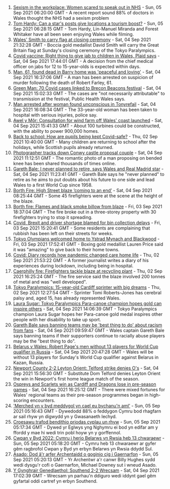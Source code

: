 1. [Sexism in the workplace: Women scared to speak out in NHS](https://www.bbc.co.uk/news/uk-wales-58408550?at_medium=RSS&at_campaign=KARANGA) - Sun, 05 Sep 2021 06:20:00 GMT - A recent report sound 88% of doctors in Wales thought the NHS had a sexism problem
2. [Tom Hardy: Can a star's posts give locations a tourism boost?](https://www.bbc.co.uk/news/uk-wales-58409878?at_medium=RSS&at_campaign=KARANGA) - Sun, 05 Sep 2021 06:28:15 GMT - Tom Hardy, Lin-Manuel Miranda and Forest Whitaker have all been seen enjoying Wales while filming.
3. [Wales' Smith to carry flag at closing ceremony](https://www.bbc.co.uk/sport/disability-sport/58449386?at_medium=RSS&at_campaign=KARANGA) - Sat, 04 Sep 2021 21:32:28 GMT - Boccia gold medallist David Smith will carry the Great Britain flag at Sunday's closing ceremony of the Tokyo Paralympics.
4. [Covid vaccine: Right thing to give jab to children in Wales, Plaid says](https://www.bbc.co.uk/news/uk-wales-58447210?at_medium=RSS&at_campaign=KARANGA) - Sat, 04 Sep 2021 17:44:01 GMT - A decision from the chief medical officer on jabs for 12 to 15-year-olds is expected within days.
5. [Man, 61, found dead in Barry home was 'peaceful and loving'](https://www.bbc.co.uk/news/uk-wales-58449227?at_medium=RSS&at_campaign=KARANGA) - Sat, 04 Sep 2021 16:37:06 GMT - A man has been arrested on suspicion of murder following the death of Robert Farley, 61.
6. [Green Man: 70 Covid cases linked to Brecon Beacons festival](https://www.bbc.co.uk/news/uk-wales-58447565?at_medium=RSS&at_campaign=KARANGA) - Sat, 04 Sep 2021 15:02:33 GMT - The cases are "not necessarily attributable" to transmission at the festival, Public Health Wales says.
7. [Man arrested after woman found unconscious in Tonyrefail](https://www.bbc.co.uk/news/uk-wales-58448720?at_medium=RSS&at_campaign=KARANGA) - Sat, 04 Sep 2021 16:08:34 GMT - The 33-year-old woman has been taken to hospital with serious injuries, police say.
8. [Awel y Môr: Consultation for wind farm off Wales' coast launched](https://www.bbc.co.uk/news/uk-wales-58434313?at_medium=RSS&at_campaign=KARANGA) - Sat, 04 Sep 2021 15:41:33 GMT - About 100 turbines could be constructed, with the ability to power 900,000 homes.
9. [Back to school: How are pupils being kept Covid-safe?](https://www.bbc.co.uk/news/education-51643556?at_medium=RSS&at_campaign=KARANGA) - Thu, 02 Sep 2021 10:40:00 GMT - Many children are returning to school after the holidays, while Scottish pupils already returned.
10. [Photographer tracks down Conwy castle proposal couple](https://www.bbc.co.uk/news/uk-wales-58447559?at_medium=RSS&at_campaign=KARANGA) - Sat, 04 Sep 2021 11:12:51 GMT - The romantic photo of a man proposing on bended knee has been shared thousands of times online.
11. [Gareth Bale: I never planned to retire, says Wales and Real Madrid star](https://www.bbc.co.uk/sport/football/58447549?at_medium=RSS&at_campaign=KARANGA) - Sat, 04 Sep 2021 11:23:41 GMT - Gareth Bale says he "never planned" to retire as he aims to put doubts about his future to one side and lead Wales to a first World Cup since 1958.
12. [Borth Fire: High Street blaze ‘coming to an end’](https://www.bbc.co.uk/news/uk-wales-58439503?at_medium=RSS&at_campaign=KARANGA) - Sat, 04 Sep 2021 08:25:44 GMT - Some 45 firefighters were at the scene at the height of the blaze.
13. [Borth fire: Flames and black smoke billow from blaze](https://www.bbc.co.uk/news/uk-wales-58439504?at_medium=RSS&at_campaign=KARANGA) - Fri, 03 Sep 2021 18:37:04 GMT - The fire broke out in a three-storey property with 30 firefighters trying to stop it spreading.
14. [Covid, Brexit and driver shortage blamed for bin collection delays](https://www.bbc.co.uk/news/uk-wales-58440236?at_medium=RSS&at_campaign=KARANGA) - Fri, 03 Sep 2021 15:20:41 GMT - Some residents are complaining that rubbish has been left on their streets for weeks.
15. [Tokyo Olympians welcomed home to Ystrad Mynach and Blackwood](https://www.bbc.co.uk/news/uk-wales-58442009?at_medium=RSS&at_campaign=KARANGA) - Fri, 03 Sep 2021 17:52:41 GMT - Boxing gold medallist Lauren Price said it was "amazing" to give back to their home towns.
16. [Covid: Diary records how pandemic changed care home life](https://www.bbc.co.uk/news/uk-wales-58429748?at_medium=RSS&at_campaign=KARANGA) - Thu, 02 Sep 2021 21:53:22 GMT - A former journalist writes a diary of his experiences during lockdown, including being in hospital.
17. [Caerphilly fire: Firefighters tackle blaze at recycling plant](https://www.bbc.co.uk/news/uk-wales-58425928?at_medium=RSS&at_campaign=KARANGA) - Thu, 02 Sep 2021 16:25:24 GMT - The fire service said the blaze involved 200 tonnes of metal and was "well developed".
18. [Tokyo Paralympics: 15-year-old Cardiff sprinter with big dreams](https://www.bbc.co.uk/news/uk-wales-58421065?at_medium=RSS&at_campaign=KARANGA) - Thu, 02 Sep 2021 12:27:54 GMT - Sprinter Tomi Roberts-Jones has cerebral palsy and, aged 15, has already represented Wales.
19. [Laura Sugar: Tokyo Paralympics Para-canoe champion hopes gold can inspire others](https://www.bbc.co.uk/sport/disability-sport/58449286?at_medium=RSS&at_campaign=KARANGA) - Sat, 04 Sep 2021 14:06:39 GMT - Tokyo Paralympics champion Laura Sugar hopes her Para-canoe gold medal inspires other people with her disability to take up sport.
20. [Gareth Bale says banning teams may be 'best thing to do' about racism from fans](https://www.bbc.co.uk/sport/football/58447519?at_medium=RSS&at_campaign=KARANGA) - Sat, 04 Sep 2021 09:59:47 GMT - Wales captain Gareth Bale says banning teams if their supporters continue to racially abuse players may be the "best thing to do".
21. [Belarus v Wales: Robert Page's men without 13 players for World Cup qualifier in Russia](https://www.bbc.co.uk/sport/football/58372987?at_medium=RSS&at_campaign=KARANGA) - Sat, 04 Sep 2021 20:47:28 GMT - Wales will be without 13 players for Sunday's World Cup qualifier against Belarus in Kazan, Russia.
22. [Newport County 2-2 Leyton Orient: Telford strike denies O's](https://www.bbc.co.uk/sport/football/58365721?at_medium=RSS&at_campaign=KARANGA) - Sat, 04 Sep 2021 15:56:30 GMT - Substitute Dom Telford denies Leyton Orient the win in Newport's first home league match of the season.
23. [Ospreys and Scarlets win as Cardiff and Dragons lose in pre-season games](https://www.bbc.co.uk/sport/rugby-union/58450180?at_medium=RSS&at_campaign=KARANGA) - Sat, 04 Sep 2021 16:25:12 GMT - There were mixed fortunes for Wales' regional teams as their pre-season programmes began in high-scoring encounters.
24. ['Merched yn y byd meddygol yn cael eu bychanu'n aml'](https://www.bbc.co.uk/newyddion/58421132?at_medium=RSS&at_campaign=KARANGA) - Sun, 05 Sep 2021 05:16:43 GMT - Dywedodd 88% o feddygon Cymru bod rhagfarn ar sail rhyw yn digwydd yn y Gwasanaeth Iechyd.
25. [Croesawu trafod bendithio priodas cyplau un rhyw](https://www.bbc.co.uk/newyddion/58432407?at_medium=RSS&at_campaign=KARANGA) - Sun, 05 Sep 2021 05:17:34 GMT - Dywed yr Eglwys yng Nghymru ei bod yn edifar am y ffordd y mae hi wedi trin pobl hoyw yn y gorffennol.
26. [Cwpan y Byd 2022: Cymru i herio Belarws yn Rwsia heb 13 chwaraewr](https://www.bbc.co.uk/newyddion/58442163?at_medium=RSS&at_campaign=KARANGA) - Sun, 05 Sep 2021 05:18:20 GMT - Cymru heb 13 chwaraewr ar gyfer gêm ragbrofol Cwpan y Byd yn erbyn Belarws yn Rwsia ddydd Sul.
27. [Asado: Dod â'r arfer Archentaidd o goginio cig i Gaernarfon](https://www.bbc.co.uk/newyddion/58436632?at_medium=RSS&at_campaign=KARANGA) - Sun, 05 Sep 2021 05:20:13 GMT - Yr Archentwr a'r canwr Billy Hughes sydd wedi dysgu'r cofi o Gaernarfon, Michael Downey sut i wneud Asado.
28. [Y Gynghrair Genedlaethol: Southend 2-2 Wrecsam](https://www.bbc.co.uk/newyddion/58432413?at_medium=RSS&at_campaign=KARANGA) - Sat, 04 Sep 2021 17:02:39 GMT - Wrecsam yn parhau'n ddiguro wedi iddynt gael gêm gyfartal oddi cartref yn erbyn Southend.
